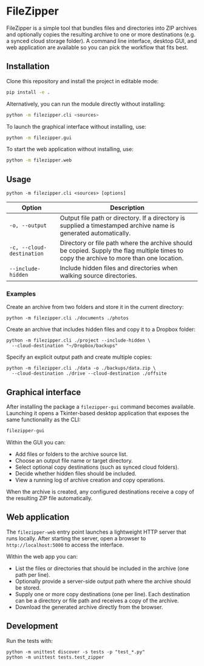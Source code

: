 # FileZipper

FileZipper is a simple tool that bundles files and directories into ZIP archives and
optionally copies the resulting archive to one or more destinations (e.g. a synced
cloud storage folder). A command line interface, desktop GUI, and web application
are available so you can pick the workflow that fits best.

## Installation

Clone this repository and install the project in editable mode:

```bash
pip install -e .
```

Alternatively, you can run the module directly without installing:

```bash
python -m filezipper.cli <sources>
```

To launch the graphical interface without installing, use:

```bash
python -m filezipper.gui
```

To start the web application without installing, use:

```bash
python -m filezipper.web
```

## Usage

```
python -m filezipper.cli <sources> [options]
```

| Option | Description |
| ------ | ----------- |
| `-o, --output` | Output file path or directory. If a directory is supplied a timestamped archive name is generated automatically. |
| `-c, --cloud-destination` | Directory or file path where the archive should be copied. Supply the flag multiple times to copy the archive to more than one location. |
| `--include-hidden` | Include hidden files and directories when walking source directories. |

### Examples

Create an archive from two folders and store it in the current directory:

```
python -m filezipper.cli ./documents ./photos
```

Create an archive that includes hidden files and copy it to a Dropbox folder:

```
python -m filezipper.cli ./project --include-hidden \
  --cloud-destination "~/Dropbox/backups"
```

Specify an explicit output path and create multiple copies:

```
python -m filezipper.cli ./data -o ./backups/data.zip \
  --cloud-destination ./drive --cloud-destination ./offsite
```

## Graphical interface

After installing the package a `filezipper-gui` command becomes available. Launching
it opens a Tkinter-based desktop application that exposes the same functionality as
the CLI:

```bash
filezipper-gui
```

Within the GUI you can:

- Add files or folders to the archive source list.
- Choose an output file name or target directory.
- Select optional copy destinations (such as synced cloud folders).
- Decide whether hidden files should be included.
- View a running log of archive creation and copy operations.

When the archive is created, any configured destinations receive a copy of the
resulting ZIP file automatically.

## Web application

The `filezipper-web` entry point launches a lightweight HTTP server that runs
locally. After starting the server, open a browser to `http://localhost:5000` to
access the interface.

Within the web app you can:

- List the files or directories that should be included in the archive (one path
  per line).
- Optionally provide a server-side output path where the archive should be stored.
- Supply one or more copy destinations (one per line). Each destination can be a
  directory or file path and receives a copy of the archive.
- Download the generated archive directly from the browser.

## Development

Run the tests with:

```
python -m unittest discover -s tests -p "test_*.py"
python -m unittest tests.test_zipper
```
